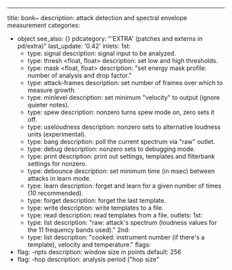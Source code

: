 ---
title: bonk~
description: attack detection and spectral envelope measurement
categories:
- object
see_also: {}
pdcategory: "'EXTRA' (patches and externs in pd/extra)"
last_update: '0.42'
inlets:
  1st:
  - type: signal
    description: signal input to be analyzed.
  - type: thresh <float, float>
    description:  set low and high thresholds.
  - type: mask <float, float>
    description: "set energy mask profile: number of analysis and drop factor."
  - type: attack-frames <float>
    description: set number of frames over which to measure growth.
  - type: minlevel <float>
    description: set minimum "velocity" to output (ignore quieter notes).
  - type: spew <float>
    description: nonzero turns spew mode on, zero sets it off.
  - type: useloudness <float>
    description: nonzero sets to alternative loudness units (experimental).
  - type: bang
    description: poll the current spectrum via "raw" outlet.
  - type: debug <float>
    description: nonzero sets to debugging mode.
  - type: print <float>
    description: print out settings, templates and filterbank settings for nonzero.
  - type: debounce <float>
    description: set minimum time (in msec) between attacks in learn mode.
  - type: learn <float>
    description: forget and learn for a given number of times (10 recommended).
  - type: forget
    description: forget the last template.
  - type: write <symbol>
    description: write templates to a file.
  - type: read <symbol>
    description: read templates from a file.
outlets:
  1st:
  - type: list
    description: "raw: attack's spectrum (loudness values for the 11 frequency bands used)."
  2nd:
  - type: list
    description: "cooked: instrument number (if there's a template), velocity and temperature."
flags:	
- flag: -npts
  description: window size in points 
  default: 256
- flag: -hop
  description: analysis period ("hop size"